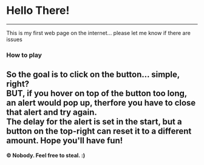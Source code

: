 # Hello There!
---
This is my first web page on the internet... please let me know if there are issues

### How to play  
So the goal is to click on the button... simple, right?  
BUT, if you hover on top of the button too long, an alert would pop up, therfore you have to close that alert and
try again.  
The delay for the alert is set in the start, but a button on the top-right can reset it to a different amount.
Hope you'll have fun!  
---
**&copy; Nobody. Feel free to steal. :)**
